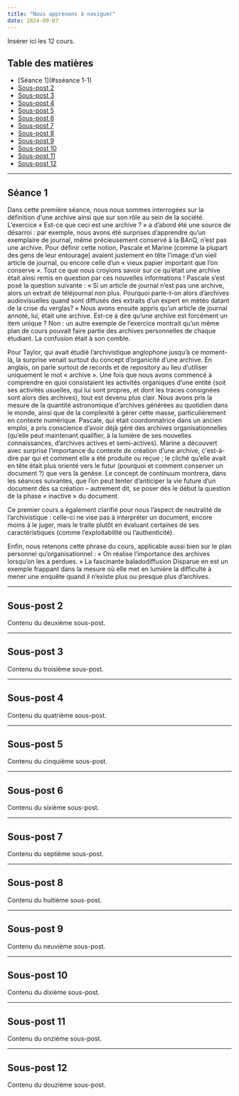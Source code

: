 ```yaml
---
title: "Nous apprenons à naviguer"
date: 2024-09-07
---
```

Insérer ici les 12 cours.

## Table des matières
- [Séance 1](#sséance 1-1)
- [Sous-post 2](#sous-post-2)
- [Sous-post 3](#sous-post-3)
- [Sous-post 4](#sous-post-4)
- [Sous-post 5](#sous-post-5)
- [Sous-post 6](#sous-post-6)
- [Sous-post 7](#sous-post-7)
- [Sous-post 8](#sous-post-8)
- [Sous-post 9](#sous-post-9)
- [Sous-post 10](#sous-post-10)
- [Sous-post 11](#sous-post-11)
- [Sous-post 12](#sous-post-12)

---

## Séance 1
Dans cette première séance, nous nous sommes interrogées sur la définition d’une archive ainsi que sur son rôle au sein de la société. L’exercice « Est-ce que ceci est une archive ? » a d’abord été une source de désarroi : par exemple, nous avons été surprises d’apprendre qu’un exemplaire de journal, même précieusement conservé à la BAnQ, n’est pas une archive. Pour définir cette notion, Pascale et Marine (comme la plupart des gens de leur entourage) avaient justement en tête l’image d’un vieil article de journal, ou encore celle d’un « vieux papier important que l’on conserve ». Tout ce que nous croyions savoir sur ce qu’était une archive était ainsi remis en question par ces nouvelles informations ! Pascale s’est posé la question suivante : « Si un article de journal n’est pas une archive, alors un extrait de téléjournal non plus. Pourquoi parle-t-on alors d’archives audiovisuelles quand sont diffusés des extraits d’un expert en météo datant de la crise du verglas? » Nous avons ensuite appris qu’un article de journal annoté, lui, était une archive. Est-ce à dire qu’une archive est forcément un item unique ? Non : un autre exemple de l’exercice montrait qu’un même plan de cours pouvait faire partie des archives personnelles de chaque étudiant. La confusion était à son comble. 

Pour Taylor, qui avait étudié l’archivistique anglophone jusqu’à ce moment-là, la surprise venait surtout du concept d’organicité d’une archive. En anglais, on parle surtout de records et de repository au lieu d’utiliser uniquement le mot « archive ». Une fois que nous avons commencé à comprendre en quoi consistaient les activités organiques d’une entité (soit ses activités usuelles, qui lui sont propres, et dont les traces consignées sont alors des archives), tout est devenu plus clair. Nous avons pris la mesure de la quantité astronomique d’archives générées au quotidien dans le monde, ainsi que de la complexité à gérer cette masse, particulièrement en contexte numérique. Pascale, qui était coordonnatrice dans un ancien emploi, a pris conscience d’avoir déjà géré des archives organisationnelles (qu’elle peut maintenant qualifier, à la lumière de ses nouvelles connaissances, d’archives actives et semi-actives). Marine a découvert avec surprise l’importance du contexte de création d’une archive, c'est-à-dire par qui et comment elle a été produite ou reçue ; le cliché qu’elle avait en tête était plus orienté vers le futur (pourquoi et comment conserver un document ?) que vers la genèse. Le concept de continuum montrera, dans les séances suivantes, que l’on peut tenter d’anticiper la vie future d’un document dès sa création – autrement dit, se poser dès le début la question de la phase « inactive » du document. 

Ce premier cours a également clarifié pour nous l’aspect de neutralité de l’archivistique : celle-ci ne vise pas à interpréter un document, encore moins à le juger, mais le traite plutôt en évaluant certaines de ses caractéristiques (comme l’exploitabilité ou l’authenticité). 

Enfin, nous retenons cette phrase du cours, applicable aussi bien sur le plan personnel qu’organisationnel : « On réalise l’importance des archives lorsqu’on les a perdues. » La fascinante baladodiffusion Disparue en est un exemple frappant dans la mesure où elle met en lumière la difficulté à mener une enquête quand il n’existe plus ou presque plus d’archives. 

---

## Sous-post 2
Contenu du deuxième sous-post.

---

## Sous-post 3
Contenu du troisième sous-post.

---

## Sous-post 4
Contenu du quatrième sous-post.

---

## Sous-post 5
Contenu du cinquième sous-post.

---

## Sous-post 6
Contenu du sixième sous-post.

---

## Sous-post 7
Contenu du septième sous-post.

---

## Sous-post 8
Contenu du huitième sous-post.

---

## Sous-post 9
Contenu du neuvième sous-post.

---

## Sous-post 10
Contenu du dixième sous-post.

---

## Sous-post 11
Contenu du onzième sous-post.

---

## Sous-post 12
Contenu du douzième sous-post.

